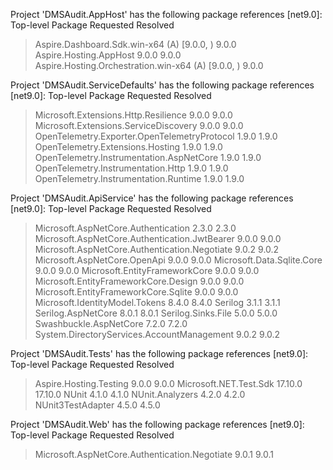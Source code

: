 Project 'DMSAudit.AppHost' has the following package references
   [net9.0]: 
   Top-level Package                              Requested   Resolved
   > Aspire.Dashboard.Sdk.win-x64           (A)   [9.0.0, )   9.0.0   
   > Aspire.Hosting.AppHost                       9.0.0       9.0.0   
   > Aspire.Hosting.Orchestration.win-x64   (A)   [9.0.0, )   9.0.0   

Project 'DMSAudit.ServiceDefaults' has the following package references
   [net9.0]:
   Top-level Package                                   Requested   Resolved
   > Microsoft.Extensions.Http.Resilience              9.0.0       9.0.0
   > Microsoft.Extensions.ServiceDiscovery             9.0.0       9.0.0
   > OpenTelemetry.Exporter.OpenTelemetryProtocol      1.9.0       1.9.0
   > OpenTelemetry.Extensions.Hosting                  1.9.0       1.9.0
   > OpenTelemetry.Instrumentation.AspNetCore          1.9.0       1.9.0
   > OpenTelemetry.Instrumentation.Http                1.9.0       1.9.0
   > OpenTelemetry.Instrumentation.Runtime             1.9.0       1.9.0

Project 'DMSAudit.ApiService' has the following package references
   [net9.0]:
   Top-level Package                                    Requested   Resolved
   > Microsoft.AspNetCore.Authentication                2.3.0       2.3.0
   > Microsoft.AspNetCore.Authentication.JwtBearer      9.0.0       9.0.0
   > Microsoft.AspNetCore.Authentication.Negotiate      9.0.2       9.0.2
   > Microsoft.AspNetCore.OpenApi                       9.0.0       9.0.0
   > Microsoft.Data.Sqlite.Core                         9.0.0       9.0.0
   > Microsoft.EntityFrameworkCore                      9.0.0       9.0.0
   > Microsoft.EntityFrameworkCore.Design               9.0.0       9.0.0
   > Microsoft.EntityFrameworkCore.Sqlite               9.0.0       9.0.0
   > Microsoft.IdentityModel.Tokens                     8.4.0       8.4.0
   > Serilog                                            3.1.1       3.1.1
   > Serilog.AspNetCore                                 8.0.1       8.0.1
   > Serilog.Sinks.File                                 5.0.0       5.0.0
   > Swashbuckle.AspNetCore                             7.2.0       7.2.0
   > System.DirectoryServices.AccountManagement         9.0.2       9.0.2

Project 'DMSAudit.Tests' has the following package references
   [net9.0]:
   Top-level Package             Requested   Resolved
   > Aspire.Hosting.Testing      9.0.0       9.0.0
   > Microsoft.NET.Test.Sdk      17.10.0     17.10.0
   > NUnit                       4.1.0       4.1.0
   > NUnit.Analyzers             4.2.0       4.2.0
   > NUnit3TestAdapter           4.5.0       4.5.0

Project 'DMSAudit.Web' has the following package references
   [net9.0]:
   Top-level Package                                    Requested   Resolved
   > Microsoft.AspNetCore.Authentication.Negotiate      9.0.1       9.0.1

